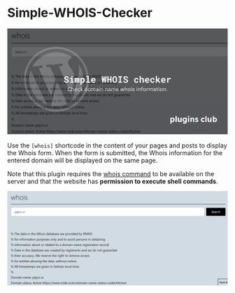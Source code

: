# Simple-WHOIS-Checker

![Screenshot](assets/check-domain-name-whois-wordpress-plugin.png.webp)

Use the `[whois]` shortcode in the content of your pages and posts to display the Whois form. When the form is submitted, the Whois information for the entered domain will be displayed on the same page.

Note that this plugin requires the [whois command](https://www.commandlinux.com/man-page/man1/whois.1.html) to be available on the server and that the website has **permission to execute shell commands**.

![Screenshot](assets/whois-checker-worpdres.webp)
